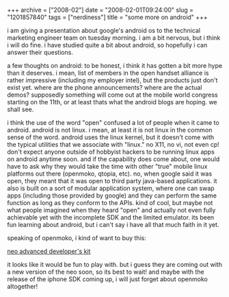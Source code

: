 +++
archive = ["2008-02"]
date = "2008-02-01T09:24:00"
slug = "1201857840"
tags = ["nerdiness"]
title = "some more on android"
+++

i am giving a presentation about google's android os to the technical
marketing engineer team on tuesday morning. i am a bit nervous, but
i think i will do fine. i have studied quite a bit about android, so
hopefully i can answer their questions.

a few thoughts on android: to be honest, i think it has gotten a bit more
hype than it deserves. i mean, list of members in the open handset
alliance is rather impressive (including my employer intel), but the
products just don't exist yet. where are the phone announcements? where
are the actual demos? supposedly something will come out at the mobile
world congress starting on the 11th, or at least thats what the android
blogs are hoping. we shall see.

i think the use of the word "open" confused a lot of people when it came
to android. android is not linux. i mean, at least it is not linux in the
common sense of the word. android uses the linux kernel, but it doesn't
come with the typical utilities that we associate with "linux." no X11, no
vi, not even cp! don't expect anyone outside of hobbyist hackers to be
running linux apps on android anytime soon. and if the capability does
come about, one would have to ask why they would take the time with other
"true" mobile linux platforms out there (openmoko, qtopia, etc). no, when
google said it was open, they meant that it was open to third party
java-based applications. it also is built on a sort of modular application
system, where one can swap apps (including those provided by google) and
they can perform the same function as long as they conform to the APIs.
kind of cool, but maybe not what people imagined when they heard "open"
and actually not even fully achievable yet with the incomplete SDK and the
limited emulator. its been fun learning about android, but i can't say
i have all that much faith in it yet.

speaking of openmoko, i kind of want to buy this:

[neo advanced developer's kit][1]

it looks like it would be fun to play with. but i guess they are coming
out with a new version of the neo soon, so its best to wait! and maybe
with the release of the iphone SDK coming up, i will just forget about
openmoko altogether!

[1]: http://www.openmoko.com/products-neo-advanced-00-develkit.html

